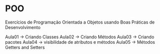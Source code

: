 # POO
Exercícios de Programação Orientada a Objetos usando Boas Práticas de Desenvolvimento

Aula01 -> Criando Classes
Aula02 -> Criando Métodos
Aula03 -> Criando pacotes
Aula04 -> visibilidade de atributos e métodos
Aula05 -> Métodos Getters and Setters